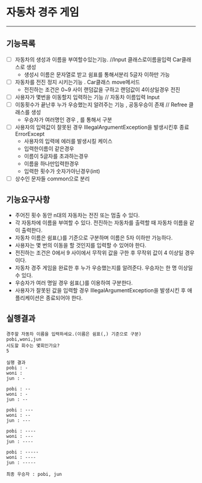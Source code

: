 # 자동차 경주 게임
___
## 기능목록
  
- [ ] 자동차의 생성과 이름을 부여할수있는기능. //Input 클래스로이름을입력 Car클래스로 생성
  -    생성시 이름은 문자열로 받고 쉼표를 통해서분리 5글자 이하만 가능
- [ ] 자동차를 전진 정지 시키는기능 . Car클래스 move메서드
  -   전진하는 조건은 0~9 사이 랜덤값을 구하고 랜덤값이 4이상일경우 전진
- [ ] 사용자가 몇번을 이동할지 입력하는 기능 // 자동차 이름입력   Input
- [ ] 이동횟수가 끝난후 누가 우승했는지 알려주는 기능 , 공동우승이 존재 // Refree 클래스를 생성 
  - 우승자가 여러명인 경우 , 를 통해서 구분
- [ ] 사용자의 입력값이 잘못된 경우 IllegalArgumentException을 발생시킨후 종료 ErrorExcept 
  - 사용자의 입력에 에러를 발생시킬 케이스 
  - 입력한이름이 같은경우
  - 이름이 5글자를 초과하는경우
  - 이름을 하나만입력한경우
  - 입력한 횟수가 숫자가아닌경우(int)
- [ ] 상수인 문자들 common으로 분리  
## 기능요구사항
* 주어진 횟수 동안 n대의 자동차는 전진 또는 멈출 수 있다.
* 각 자동차에 이름을 부여할 수 있다. 전진하는 자동차를 출력할 때 자동차 이름을 같이 출력한다.
* 자동차 이름은 쉼표(,)를 기준으로 구분하며 이름은 5자 이하만 가능하다.
* 사용자는 몇 번의 이동을 할 것인지를 입력할 수 있어야 한다.
* 전진하는 조건은 0에서 9 사이에서 무작위 값을 구한 후 무작위 값이 4 이상일 경우이다.
* 자동차 경주 게임을 완료한 후 누가 우승했는지를 알려준다. 우승자는 한 명 이상일 수 있다.
* 우승자가 여러 명일 경우 쉼표(,)를 이용하여 구분한다.
* 사용자가 잘못된 값을 입력할 경우 IllegalArgumentException을 발생시킨 후 애플리케이션은 종료되어야 한다.

## 실행결과

```
경주할 자동차 이름을 입력하세요.(이름은 쉼표(,) 기준으로 구분)
pobi,woni,jun
시도할 회수는 몇회인가요?
5

실행 결과
pobi : -
woni : 
jun : -

pobi : --
woni : -
jun : --

pobi : ---
woni : --
jun : ---

pobi : ----
woni : ---
jun : ----

pobi : -----
woni : ----
jun : -----

최종 우승자 : pobi, jun